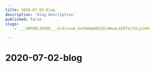 ```yaml
---
title: 2020-07-02-blog
description: 'blog description'
published: false
slugs:
    - ___UNPUBLISHED___kc4ilunm_GoCb6HqA66IOlAHwaLd18TxLfULyiX4k

---
```

# 2020-07-02-blog
